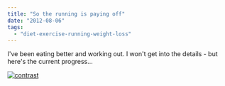 ```yaml
---
title: "So the running is paying off"
date: "2012-08-06"
tags: 
  - "diet-exercise-running-weight-loss"
---
```


I've been eating better and working out. I won't get into the details - but here's the current progress...

[![](images/contrast.jpg "contrast")](http://www.roberthorvick.com/blog/so-the-running-is-paying-off/contrast/)
